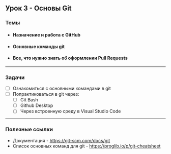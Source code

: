 ## Урок 3 - Основы Git
### Темы
- #### Назначение и работа с GitHub
- #### Основные команды git
- #### Все, что нужно знать об оформлении Pull Requests
____

### Задачи
- [ ] Ознакомиться с основными командами в git 
- [ ] Попрактиковаться в git через:
  - [ ] Git Bash
  - [ ] Github Desktop
  - [ ] Через встроенную среду в Visual Studio Code
____
### Полезные ссылки
- Документация - https://git-scm.com/docs/git
- Список основных команд для git - https://proglib.io/p/git-cheatsheet
